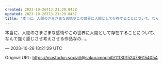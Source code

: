 ```yaml
---
created: 2023-10-26T13:21:29.043Z
updated: 2023-10-26T13:21:29.043Z
title: "本当に、人間のさまざまな感情やこの世界に人間として存在することについて、なんて強[...]"
---
```


<p>本当に、人間のさまざまな感情やこの世界に人間として存在することについて、なんて強く感じさせ考えさせる作品なの…。</p>

&mdash; 2023-10-26 13:21:29 UTC

Original URL: https://mastodon.social/@sakuramochi0/111301524786154054
